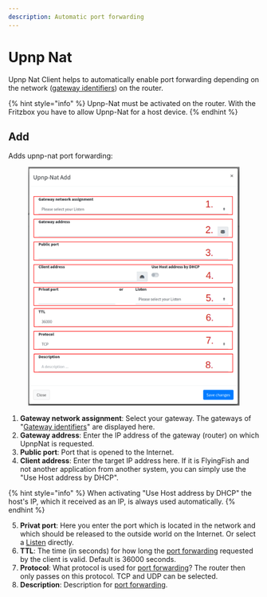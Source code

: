 ```yaml
---
description: Automatic port forwarding
---
```


# Upnp Nat

Upnp Nat Client helps to automatically enable port forwarding depending on the network ([gateway identifiers](gateway-identifiers.md)) on the router.

{% hint style="info" %}
Upnp-Nat must be activated on the router. With the Fritzbox you have to allow Upnp-Nat for a host device.
{% endhint %}

## Add

Adds upnp-nat port forwarding:

<figure><img src="../../../.gitbook/assets/upnpnat_edit.png" alt=""><figcaption></figcaption></figure>

1. **Gateway network assignment**: Select your gateway. The gateways of "[Gateway identifiers](gateway-identifiers.md)" are displayed here.
2. **Gateway address**: Enter the IP address of the gateway (router) on which UpnpNat is requested.
3. **Public port**: Port that is opened to the Internet.
4. **Client address**: Enter the target IP address here. If it is FlyingFish and not another application from another system, you can simply use the "Use Host address by DHCP".&#x20;

{% hint style="info" %}
When activating "Use Host address by DHCP" the host's IP, which it received as an IP, is always used automatically.
{% endhint %}

5. **Privat port**: Here you enter the port which is located in the network and which should be released to the outside world on the Internet.  Or select a [Listen](./) directly.
6. **TTL**: The time (in seconds) for how long the [port forwarding](port-forwarding.md) requested by the client is valid. Default is 36000 seconds.
7. **Protocol**: What protocol is used for [port forwarding](port-forwarding.md)? The router then only passes on this protocol. TCP and UDP can be selected.
8. **Description**: Description for [port forwarding](port-forwarding.md).
